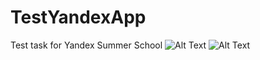 # TestYandexApp
Test task for Yandex Summer School
![Alt Text](http://imgur.com/d0JNy8B.jpg)
![Alt Text](http://i.imgur.com/JF7mJkp.jpg)
